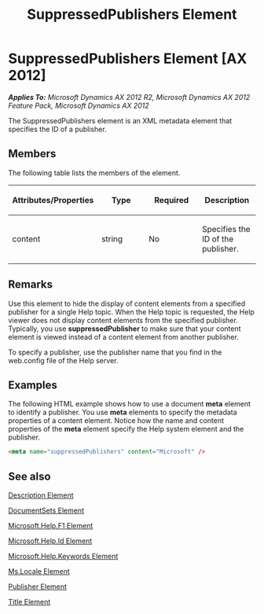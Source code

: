 ﻿---
title: SuppressedPublishers Element
TOCTitle: SuppressedPublishers Element
ms:assetid: d8fea9e6-6495-4f98-80ea-452881d7b95b
ms:mtpsurl: https://msdn.microsoft.com/en-us/library/Gg882386(v=AX.60)
ms:contentKeyID: 35257213
ms.date: 11/07/2012
mtps_version: v=AX.60
dev_langs:
- html
---

# SuppressedPublishers Element [AX 2012]


_**Applies To:** Microsoft Dynamics AX 2012 R2, Microsoft Dynamics AX 2012 Feature Pack, Microsoft Dynamics AX 2012_

The SuppressedPublishers element is an XML metadata element that specifies the ID of a publisher.

## Members

The following table lists the members of the element.

<table>
<colgroup>
<col style="width: 25%" />
<col style="width: 25%" />
<col style="width: 25%" />
<col style="width: 25%" />
</colgroup>
<thead>
<tr class="header">
<th><p>Attributes/Properties</p></th>
<th><p>Type</p></th>
<th><p>Required</p></th>
<th><p>Description</p></th>
</tr>
</thead>
<tbody>
<tr class="odd">
<td><p>content</p></td>
<td><p>string</p></td>
<td><p>No</p></td>
<td><p>Specifies the ID of the publisher.</p></td>
</tr>
</tbody>
</table>


## Remarks

Use this element to hide the display of content elements from a specified publisher for a single Help topic. When the Help topic is requested, the Help viewer does not display content elements from the specified publisher. Typically, you use **suppressedPublisher** to make sure that your content element is viewed instead of a content element from another publisher.

To specify a publisher, use the publisher name that you find in the web.config file of the Help server.

## Examples

The following HTML example shows how to use a document **meta** element to identify a publisher. You use **meta** elements to specify the metadata properties of a content element. Notice how the name and content properties of the **meta** element specify the Help system element and the publisher.

``` html
<meta name="suppressedPublishers" content="Microsoft" />
```

## See also

[Description Element](description-element.md)

[DocumentSets Element](documentsets-element.md)

[Microsoft.Help.F1 Element](microsoft-help-f1-element.md)

[Microsoft.Help.Id Element](microsoft-help-id-element.md)

[Microsoft.Help.Keywords Element](microsoft-help-keywords-element.md)

[Ms.Locale Element](ms-locale-element.md)

[Publisher Element](publisher-element.md)

[Title Element](title-element.md)

